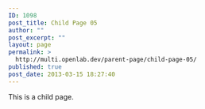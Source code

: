 ```yaml
---
ID: 1098
post_title: Child Page 05
author: ""
post_excerpt: ""
layout: page
permalink: >
  http://multi.openlab.dev/parent-page/child-page-05/
published: true
post_date: 2013-03-15 18:27:40
---
```

This is a child page.